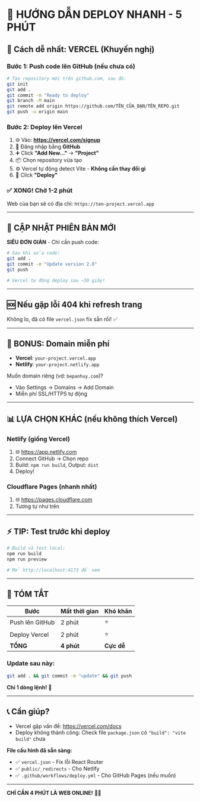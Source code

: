 # 🚀 HƯỚNG DẪN DEPLOY NHANH - 5 PHÚT

## 🎯 Cách dễ nhất: VERCEL (Khuyến nghị)

### Bước 1: Push code lên GitHub (nếu chưa có)

```bash
# Tạo repository mới trên github.com, sau đó:
git init
git add .
git commit -m "Ready to deploy"
git branch -M main
git remote add origin https://github.com/TÊN_CỦA_BẠN/TÊN_REPO.git
git push -u origin main
```

### Bước 2: Deploy lên Vercel

1. 🌐 Vào: **https://vercel.com/signup**
2. 🔑 Đăng nhập bằng **GitHub**
3. ➕ Click **"Add New..."** → **"Project"**
4. 📦 Chọn repository vừa tạo
5. ⚙️ Vercel tự động detect Vite - **Không cần thay đổi gì**
6. 🚀 Click **"Deploy"**

### ✅ XONG! Chờ 1-2 phút

Web của bạn sẽ có địa chỉ: `https://ten-project.vercel.app`

---

## 🔄 CẬP NHẬT PHIÊN BẢN MỚI

**SIÊU ĐƠN GIẢN** - Chỉ cần push code:

```bash
# Sau khi sửa code:
git add .
git commit -m "Update version 2.0"
git push

# Vercel tự động deploy sau ~30 giây!
```

---

## 🆘 Nếu gặp lỗi 404 khi refresh trang

Không lo, đã có file `vercel.json` fix sẵn rồi! ✅

---

## 🎁 BONUS: Domain miễn phí

- **Vercel**: `your-project.vercel.app`
- **Netlify**: `your-project.netlify.app`

Muốn domain riêng (vd: `bepanhuy.com`)?
- Vào Settings → Domains → Add Domain
- Miễn phí SSL/HTTPS tự động

---

## 📊 LỰA CHỌN KHÁC (nếu không thích Vercel)

### Netlify (giống Vercel)
1. 🌐 https://app.netlify.com
2. Connect GitHub → Chọn repo
3. Build: `npm run build`, Output: `dist`
4. Deploy!

### Cloudflare Pages (nhanh nhất)
1. 🌐 https://pages.cloudflare.com
2. Tương tự như trên

---

## ⚡ TIP: Test trước khi deploy

```bash
# Build và test local:
npm run build
npm run preview

# Mở http://localhost:4173 để xem
```

---

## 🎯 TÓM TẮT

| Bước | Mất thời gian | Khó khăn |
|------|---------------|----------|
| Push lên GitHub | 2 phút | ⭐ |
| Deploy Vercel | 2 phút | ⭐ |
| **TỔNG** | **4 phút** | **Cực dễ** |

### Update sau này:
```bash
git add . && git commit -m "update" && git push
```
**Chỉ 1 dòng lệnh!** 🎉

---

## 📞 Cần giúp?

- Vercel gặp vấn đề: https://vercel.com/docs
- Deploy không thành công: Check file `package.json` có `"build": "vite build"` chưa

**File cấu hình đã sẵn sàng:**
- ✅ `vercel.json` - Fix lỗi React Router
- ✅ `public/_redirects` - Cho Netlify
- ✅ `.github/workflows/deploy.yml` - Cho GitHub Pages (nếu muốn)

---

**CHỈ CẦN 4 PHÚT LÀ WEB ONLINE!** 🚀🔥

